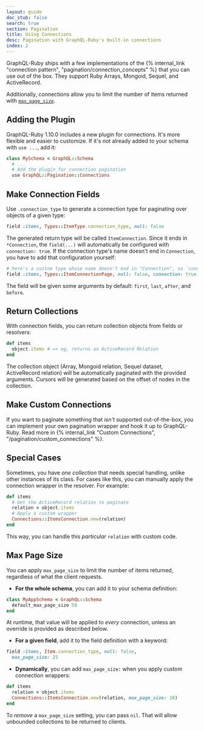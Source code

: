 ```yaml
---
layout: guide
doc_stub: false
search: true
section: Pagination
title: Using Connections
desc: Pagination with GraphQL-Ruby's built-in connections
index: 2
---
```


GraphQL-Ruby ships with a few implementations of the {% internal_link "connection pattern", "pagination/connection_concepts" %} that you can use out of the box. They support Ruby Arrays, Mongoid, Sequel, and ActiveRecord.

Additionally, connections allow you to limit the number of items returned with [`max_page_size`](#max-page-size).

## Adding the Plugin

GraphQL-Ruby 1.10.0 includes a new plugin for connections. It's more flexible and easier to customize. If it's not already added to your schema with `use ...`, add it:

```ruby
class MySchema < GraphQL::Schema
  # ...
  # Add the plugin for connection pagination
  use GraphQL::Pagination::Connections
```

## Make Connection Fields

Use `.connection_type` to generate a connection type for paginating over objects of a given type:

```ruby
field :items, Types::ItemType.connection_type, null: false
```

The generated return type will be called `ItemConnection`. Since it ends in `*Connection`, the `field(...)` will automatically be configured with `connection: true`. If the connection type's name doesn't end in `Connection`, you have to add that configuration yourself:

```ruby
# here's a custom type whose name doesn't end in "Connection", so `connection: true` is required:
field :items, Types::ItemConnectionPage, null: false, connection: true
```

The field will be given some arguments by default: `first`, `last`, `after`, and `before`.

## Return Collections

With connection fields, you can return collection objects from fields or resolvers:

```ruby
def items
  object.items # => eg, returns an ActiveRecord Relation
end
```

The collection object (Array, Mongoid relation, Sequel dataset, ActiveRecord relation) will be automatically paginated with the provided arguments. Cursors will be generated based on the offset of nodes in the collection.

## Make Custom Connections

If you want to paginate something that _isn't_ supported out-of-the-box, you can implement your own pagination wrapper and hook it up to GraphQL-Ruby. Read more in {% internal_link "Custom Connections", "/pagination/custom_connections" %}.

## Special Cases

Sometimes, you have _one collection_ that needs special handling, unlike other instances of its class. For cases like this, you can manually apply the connection wrapper in the resolver. For example:

```ruby
def items
  # Get the ActiveRecord relation to paginate
  relation = object.items
  # Apply a custom wrapper
  Connections::ItemsConnection.new(relation)
end
```

This way, you can handle this _particular_ `relation` with custom code.

## Max Page Size

You can apply `max_page_size` to limit the number of items returned, regardless of what the client requests.

- __For the whole schema__, you can add it to your schema definition:

```ruby
class MyAppSchema < GraphQL::Schema
  default_max_page_size 50
end
```

  At runtime, that value will be applied to _every_ connection, unless an override is provided as described below.

- __For a given field__, add it to the field definition with a keyword:

```ruby
field :items, Item.connection_type, null: false,
  max_page_size: 25
```

- __Dynamically__, you can add `max_page_size:` when you apply custom connection wrappers:

```ruby
def items
  relation = object.items
  Connections::ItemsConnection.new(relation, max_page_size: 10)
end
```

To _remove_ a `max_page_size` setting, you can pass `nil`. That will allow unbounded collections to be returned to clients.
